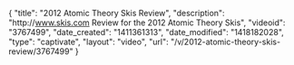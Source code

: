 {
    "title": "2012 Atomic Theory Skis Review",
    "description": "http:\/\/www.skis.com Review for the 2012 Atomic Theory Skis",
    "videoid": "3767499",
    "date_created": "1411361313",
    "date_modified": "1418182028",
    "type": "captivate",
    "layout": "video",
    "url": "\/v\/2012-atomic-theory-skis-review\/3767499"
}